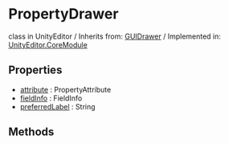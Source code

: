 # PropertyDrawer
class in UnityEditor
 / Inherits from: <a href="https://docs.unity3d.com/6000.2/Documentation/ScriptReference/GUIDrawer.html">GUIDrawer</a> / Implemented in: <a href="https://docs.unity3d.com/6000.2/Documentation/ScriptReference/UnityEditor.CoreModule.html">UnityEditor.CoreModule</a>

## Properties
- <a href="https://docs.unity3d.com/6000.2/Documentation/ScriptReference/PropertyDrawer-attribute.html">attribute</a> : PropertyAttribute
- <a href="https://docs.unity3d.com/6000.2/Documentation/ScriptReference/PropertyDrawer-fieldInfo.html">fieldInfo</a> : FieldInfo
- <a href="https://docs.unity3d.com/6000.2/Documentation/ScriptReference/PropertyDrawer-preferredLabel.html">preferredLabel</a> : String

## Methods
